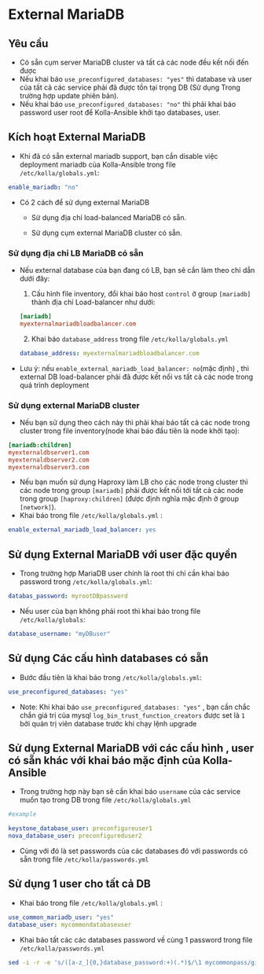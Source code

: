 # External MariaDB

## Yêu cầu

- Có sẵn cụm server MariaDB cluster và tất cả các node đều kết nối đến được
- Nếu khai báo `use_preconfigured_databases: "yes"` thì database và user của tất cả các service phải đã được tồn tại trọng DB (Sử dụng Trong trường hợp update phiên bản).
- Nếu khai báo `use_preconfigured_databases: "no"` thì phải khai báo password user root để Kolla-Ansible khởi tạo databases, user.

## Kích hoạt External MariaDB 

- Khi đã có sẵn external mariadb support, bạn cần disable việc deployment mariadb của Kolla-Ansible trong file `/etc/kolla/globals.yml`:
```yml
enable_mariadb: "no"
```

- Có 2 cách để sử dụng external MariaDB
	- Sử dụng địa chỉ load-balanced MariaDB có sẵn.
	
	- Sử dụng cụm external MariaDB cluster có sẵn.
	
### Sử dụng địa chỉ LB MariaDB có sẵn

- Nếu external database của bạn đang có LB, bạn sẽ cần làm theo chỉ dẫn dưới đây:

	1. Cấu hình file inventory, đổi khai báo host `control`  ở group `[mariadb]` thành địa chỉ Load-balancer như dưới:
	```ini
	[mariadb]
	myexternalmariadbloadbalancer.com
	```
	2. Khai báo `database_address` trong file `/etc/kolla/globals.yml`
	```yml
	database_address: myexternalmariadbloadbalancer.com
	```
- Lưu ý: nếu `enable_external_mariadb_load_balancer: no`(mặc định) , thì external DB load-balancer phải đã được kết nối vs tất cả các node trong quá trình deployment

### Sử dụng external MariaDB cluster
- Nếu bạn sử dụng theo cách này thì phải khai báo tất cả các node trong cluster trong file inventory(node khai báo đầu tiên là node khởi tạo):
```ini
[mariadb:children]
myexternaldbserver1.com
myexternaldbserver2.com
myexternaldbserver3.com
```
- Nếu bạn muốn sử dụng Haproxy làm LB cho các node trong cluster thì các node trong group `[mariadb]` phải được kết nối tới tất cả các node trong group `[haproxy:children]` (được định nghĩa mặc định ở group `[network]`).
- Khai báo trong file `/etc/kolla/globals.yml` :
```yml
enable_external_mariadb_load_balancer: yes
```
## Sử dụng External MariaDB với user đặc quyền

- Trong trường hợp MariaDB user chính là root thì chỉ cần khai báo password trong `/etc/kolla/globals.yml`:
```yml
databas_password: myrootDBpassword
```

- Nếu user của bạn không phải root thì khai báo trong file `/etc/kolla/globals`:
```yml
database_username: "myDBuser"
```

## Sử dụng Các cấu hình databases có sẵn
- Bước đầu tiên là khai báo trong `/etc/kolla/globals.yml`:
```yml
use_preconfigured_databases: "yes"
```
- Note: Khi khai báo `use_preconfigured_databases: "yes"` , bạn cần chắc chắn giá trị của mysql `log_bin_trust_function_creators` được set là `1` bởi quản trị viên database trước khi chạy lệnh upgrade

## Sử dụng External MariaDB với các cấu hình , user có sẵn khác với khai báo mặc định của Kolla-Ansible

- Trong trường hợp này bạn sẽ cần khai báo `username` của các service muốn tạo trong DB trong file `/etc/kolla/globals.yml`
```yml
#example

keystone_database_user: preconfigureuser1
nova_database_user: preconfigureduser2
```
- Cùng với đó là set passwords của các databases đó với passwords có sẵn trong file `/etc/kolla/passwords.yml`

## Sử dụng 1 user cho tất cả DB
- Khai báo trong file `/etc/kolla/globals.yml` :
```yml
use_common_mariadb_user: "yes"
database_user: mycommondatabaseuser
```
- Khai báo tất các các databases password về cùng 1 password trong file `/etc/kolla/passwords.yml`
```sh
sed -i -r -e 's/([a-z_]{0,}database_password:+)(.*)$/\1 mycommonpass/gi' /etc/kolla/passwords.yml
```






